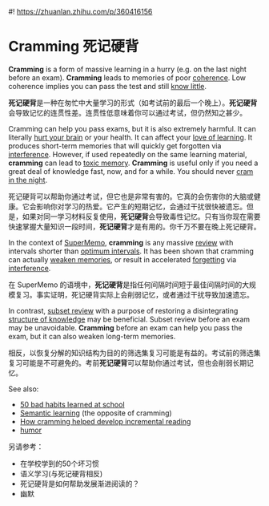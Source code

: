 #! https://zhuanlan.zhihu.com/p/360416156
# Cramming 死记硬背

**Cramming** is a form of massive learning in a hurry (e.g. on the last night before an exam). **Cramming** leads to memories of poor [coherence](https://supermemo.guru/wiki/Coherence). Low coherence implies you can pass the test and still [know little](https://supermemo.guru/wiki/Kevin_Kruse:_School_serves_mindless_cramming).

**死记硬背**是一种在匆忙中大量学习的形式（如考试前的最后一个晚上）。**死记硬背**会导致记忆的连贯性差。连贯性低意味着你可以通过考试，但仍然知之甚少。

Cramming can help you pass exams, but it is also extremely harmful. It can literally [hurt your brain](https://supermemo.guru/wiki/How_schools_can_contribute_to_Alzheimer's_disease) or your health. It can affect your [love of learning](https://supermemo.guru/wiki/Pleasure_of_learning). It produces short-term memories that will quickly get forgotten via [interference](https://supermemo.guru/wiki/Interference). However, if used repeatedly on the same learning material, **cramming** can lead to [toxic memory](https://supermemo.guru/wiki/Toxic_memory). **Cramming** is useful only if you need a great deal of knowledge fast, now, and for a while. You should never [cram in the night](https://supermemo.guru/wiki/Sleep_and_learning).

死记硬背可以帮助你通过考试，但它也是非常有害的。它真的会伤害你的大脑或健康。它会影响你对学习的热爱。它产生的短期记忆，会通过干扰很快被遗忘。但是，如果对同一学习材料反复使用，**死记硬背**会导致毒性记忆。只有当你现在需要快速掌握大量知识一段时间，**死记硬背**才是有用的。你千万不要在晚上死记硬背。

In the context of [SuperMemo](https://supermemo.guru/wiki/SuperMemo), **cramming** is any massive [review](https://supermemo.guru/wiki/Review) with intervals shorter than [optimum intervals](https://supermemo.guru/wiki/Optimum_interval). It has been shown that cramming can actually [weaken memories](https://supermemo.guru/wiki/Spacing_effect), or result in accelerated [forgetting](https://supermemo.guru/wiki/Forgetting) via [interference](https://supermemo.guru/wiki/Interference).

在 SuperMemo 的语境中，**死记硬背**是指任何间隔时间短于最佳间隔时间的大规模复习。事实证明，死记硬背实际上会削弱记忆，或者通过干扰导致加速遗忘。

In contrast, [subset review](https://supermemo.guru/wiki/Subset_review) with a purpose of restoring a disintegrating [structure of knowledge](https://supermemo.guru/wiki/Coherence) may be beneficial. Subset review before an exam may be unavoidable. **Cramming** before an exam can help you pass the exam, but it can also weaken long-term memories.

相反，以恢复分解的知识结构为目的的筛选集复习可能是有益的。考试前的筛选集复习可能是不可避免的。考前**死记硬背**可以帮助你通过考试，但也会削弱长期记忆。

See also:

- [50 bad habits learned at school](https://supermemo.guru/wiki/50_bad_habits_learned_at_school)
- [Semantic learning](https://supermemo.guru/wiki/Semantic_learning) (the opposite of cramming)
- [How cramming helped develop incremental reading](https://supermemo.guru/wiki/Serendipitous_impact_of_mindless_cramming)
- [humor](https://twitter.com/guillemlearner/status/1316811830669512706/photo/1)

另请参考：

- 在学校学到的50个坏习惯
- 语义学习(与死记硬背相反)
- 死记硬背是如何帮助发展渐进阅读的？
- 幽默